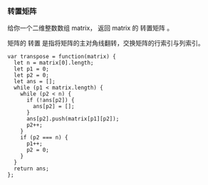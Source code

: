 <!--
 * @Author: 月魂
 * @Date: 2021-02-25 15:27:13
 * @LastEditTime: 2021-02-25 15:27:37
 * @LastEditors: 月魂
 * @Description: 
 * @FilePath: \leetcode-per-day\day50.md
-->
### 转置矩阵
给你一个二维整数数组 matrix， 返回 matrix 的 转置矩阵 。

矩阵的 转置 是指将矩阵的主对角线翻转，交换矩阵的行索引与列索引。

```
var transpose = function(matrix) {
  let n = matrix[0].length;
  let p1 = 0;
  let p2 = 0;
  let ans = [];
  while (p1 < matrix.length) {
    while (p2 < n) {
      if (!ans[p2]) {
        ans[p2] = [];
      }
      ans[p2].push(matrix[p1][p2]);
      p2++;
    }
    if (p2 === n) {
      p1++;
      p2 = 0;
    }
  }
  return ans;
};
```

